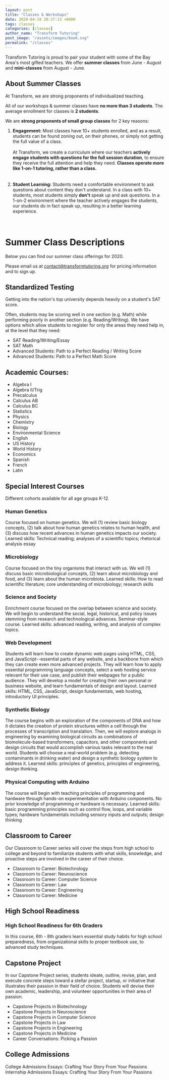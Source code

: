 ```yaml
---
layout: post
title: "Classes & Workshops"
date: 2020-04-19 20:37:13 +0600
tags: classes
categories: [classes]
author_name: "Transform Tutoring"
post_image: "/assets/images/book.svg"
permalink: "/classes"
---
```



Transform Tutoring is proud to pair your student with some of the Bay Area's most gifted teachers. We offer __summer classes__ from June - August and __mini-classes__ from August - June.

## About Summer Classes

At Transform, we are strong proponents of individualized teaching. 


All of our workshops & summer classes have __no more than 3 students__. The average enrollment for classes is __2 students__. 

We are __strong proponents of small group classes__ for 2 key reasons:

1. __Engagement:__ Most classes have 10+ students enrolled, and as a result, students can be found zoning out, on their phones, or simply not getting the full value of a class. <br><br> At Transform, we create a curriculum where our teachers __actively engage students with questions for the full session duration__, to ensure they receive the full attention and help they need. __Classes operate more like 1-on-1 tutoring, rather than a class.__
<br><br><br>
2. __Student Learning:__ Students need a comfortable environment to ask questions about content they don't understand. In a class with 10+ students, most students simply __don't__ speak up and ask questions. In a 1-on-2 environment where the teacher actively engages the students, our students do in fact speak up, resulting in a better learning experience.
<br><br><br>

# Summer Class Descriptions

Below you can find our summer class offerings for 2020. 

Please email us at contact@transformtutoring.org for pricing information and to sign up.

## Standardized Testing 

Getting into the nation's top university depends heavily on a student's SAT score. 

Often, students may be scoring well in one section (e.g. Math) while performing poorly in another section (e.g. Reading/Writing). We have options which allow students to register for only the areas they need help in, at the level that they need: 

* SAT Reading/Writing/Essay
* SAT Math
* Advanced Students: Path to a Perfect Reading / Writing Score
* Advanced Students: Path to a Perfect Math Score

## Academic Courses: 
* Algebra I
* Algebra II/Trig
* Precalculus
* Calculus AB
* Calculus BC
* Statistics
* Physics
* Chemistry
* Biology
* Environmental Science
* English
* US History
* World History
* Economics
* Spanish
* French
* Latin

## Special Interest Courses 

Different cohorts available for all age groups K-12. 

### Human Genetics

Course focused on human genetics. We will (1) review basic biology concepts, (2) talk about how human genetics relates to human health, and (3) discuss how recent advances in human genetics impacts our society. Learned skills: Technical reading; analyses of a scientific topics; rhetorical analysis essay

### Microbiology

Course focused on the tiny organisms that interact with us. We will (1) discuss basic microbiological concepts, (2) learn about microbiology and food, and (3) learn about the human microbiota. Learned skills: How to read scientific literature; core understanding of microbiology; research skills

### Science and Society

Enrichment course focused on the overlap between science and society. We will begin to understand the social, legal, historical, and policy issues stemming from research and technological advances. Seminar-style course. Learned skills: advanced reading, writing, and analysis of complex topics.

### Web Development

Students will learn how to create dynamic web pages using HTML, CSS, and JavaScript--essential parts of any website, and a backbone from which they can create even more advanced projects. They will learn how to apply essential programming language concepts, select a web hosting service relevant for their use case, and publish their webpages for a public audience. They will develop a model for creating their own personal or business website, and learn fundamentals of design and layout. Learned skills: HTML, CSS, JavaScript, design fundamentals, web hosting, introductory UI principles.

### Synthetic Biology

The course begins with an exploration of the components of DNA and how it dictates the creation of protein structures within a cell through the processes of transcription and translation. Then, we will explore analogs in engineering by examining biological circuits as combinations of biomolecule-based transformers, capacitors, and other components and design circuits that would accomplish various tasks relevant to the real world. Students will choose a real-world problem (e.g. detecting contaminants in drinking water) and design a synthetic biology system to address it. Learned skills: principles of genetics, principles of engineering, design thinking. 

### Physical Computing with Arduino

The course will begin with teaching principles of programming and hardware through hands-on experimentation with Arduino components. No prior knowledge of programming or hardware is necessary. Learned skills: basic programming principles such as control flow, loops, and variable types; hardware fundamentals including sensory inputs and outputs; design thinking


## Classroom to Career

Our Classroom to Career series will cover the steps from high school to college and beyond to familiarize students with what skills, knowledge, and proactive steps are involved in the career of their choice. 

* Classroom to Career: Biotechnology
* Classroom to Career: Neuroscience
* Classroom to Career: Computer Science 
* Classroom to Career: Law
* Classroom to Career: Engineering
* Classroom to Career: Medicine 


## High School Readiness 

### High School Readiness for 6th Graders
In this course, 6th - 8th graders learn essential study habits for high school preparedness, from organizational skills to proper textbook use, to advanced study techniques.

## Capstone Project

In our Capstone Project series, students ideate, outline, revise, plan, and execute concrete steps toward a stellar project, startup, or initiative that illustrates their passion in their field of choice. Students will devise their own academic, leadership, and volunteer opportunities in their area of passion. 

* Capstone Projects in Biotechnology
* Capstone Projects in Neuroscience
* Capstone Projects in Computer Science 
* Capstone Projects in Law
* Capstone Projects in Engineering
* Capstone Projects in Medicine
* Career Conversations: Picking a Passion

## College Admissions  

College Admissions Essays: Crafting Your Story From Your Passions
Internship Admissions Essays: Crafting Your Story From Your Passions
